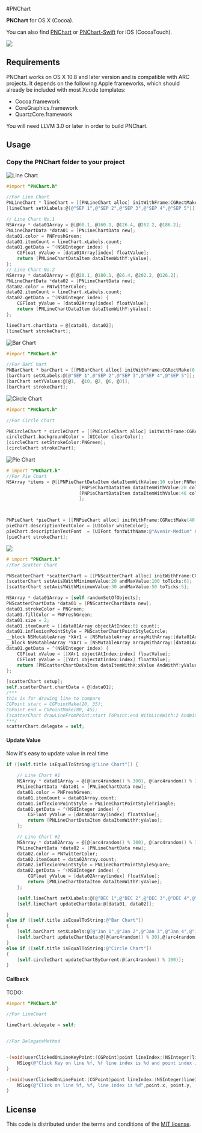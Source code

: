 #PNChart

**PNChart** for OS X (Cocoa).

You can also find [PNChart](https://github.com/kevinzhow/PNChart) or [PNChart-Swift](https://github.com/kevinzhow/PNChart-Swift) for iOS (CocoaTouch).

[![](https://dl.dropboxusercontent.com/u/1599662/pnchart.gif)](https://dl.dropboxusercontent.com/u/1599662/pnchart.gif)

## Requirements

PNChart works on OS X 10.8 and later version and is compatible with ARC projects. It depends on the following Apple frameworks, which should already be included with most Xcode templates:

* Cocoa.framework
* CoreGraphics.framework
* QuartzCore.framework

You will need LLVM 3.0 or later in order to build PNChart.


## Usage

### Copy the PNChart folder to your project

![Line Chart](https://raw.githubusercontent.com/tracy-e/PNChart/master/Images/LineChart.png)

```objective-c
#import "PNChart.h"

//For Line Chart
PNLineChart * lineChart = [[PNLineChart alloc] initWithFrame:CGRectMake(0, 135.0, SCREEN_WIDTH, 200.0)];
[lineChart setXLabels:@[@"SEP 1",@"SEP 2",@"SEP 3",@"SEP 4",@"SEP 5"]];

// Line Chart No.1
NSArray * data01Array = @[@60.1, @160.1, @126.4, @262.2, @186.2];
PNLineChartData *data01 = [PNLineChartData new];
data01.color = PNFreshGreen;
data01.itemCount = lineChart.xLabels.count;
data01.getData = ^(NSUInteger index) {
    CGFloat yValue = [data01Array[index] floatValue];
    return [PNLineChartDataItem dataItemWithY:yValue];
};
// Line Chart No.2
NSArray * data02Array = @[@20.1, @180.1, @26.4, @202.2, @126.2];
PNLineChartData *data02 = [PNLineChartData new];
data02.color = PNTwitterColor;
data02.itemCount = lineChart.xLabels.count;
data02.getData = ^(NSUInteger index) {
    CGFloat yValue = [data02Array[index] floatValue];
    return [PNLineChartDataItem dataItemWithY:yValue];
};

lineChart.chartData = @[data01, data02];
[lineChart strokeChart];

```

![Bar Chart](https://raw.githubusercontent.com/tracy-e/PNChart/master/Images/BarChart.png)

```objective-c
#import "PNChart.h"

//For BarC hart
PNBarChart * barChart = [[PNBarChart alloc] initWithFrame:CGRectMake(0, 135.0, SCREEN_WIDTH, 200.0)];
[barChart setXLabels:@[@"SEP 1",@"SEP 2",@"SEP 3",@"SEP 4",@"SEP 5"]];
[barChart setYValues:@[@1,  @10, @2, @6, @3]];
[barChart strokeChart];

```

![Circle Chart](https://raw.githubusercontent.com/tracy-e/PNChart/master/Images/CircleChart.png)

```objective-c
#import "PNChart.h"

//For Circle Chart

PNCircleChart * circleChart = [[PNCircleChart alloc] initWithFrame:CGRectMake(0, 80.0, SCREEN_WIDTH, 100.0) total:[NSNumber numberWithInt:100] current:[NSNumber numberWithInt:60] clockwise:NO shadow:NO];
circleChart.backgroundColor = [UIColor clearColor];
[circleChart setStrokeColor:PNGreen];
[circleChart strokeChart];

```


![Pie Chart](https://raw.githubusercontent.com/tracy-e/PNChart/master/Images/PieChart.png)

```objective-c
# import "PNChart.h"
//For Pie Chart
NSArray *items = @[[PNPieChartDataItem dataItemWithValue:10 color:PNRed],
                           [PNPieChartDataItem dataItemWithValue:20 color:PNBlue description:@"WWDC"],
                           [PNPieChartDataItem dataItemWithValue:40 color:PNGreen description:@"GOOL I/O"],
                           ];



PNPieChart *pieChart = [[PNPieChart alloc] initWithFrame:CGRectMake(40.0, 155.0, 240.0, 240.0) items:items];
pieChart.descriptionTextColor = [UIColor whiteColor];
pieChart.descriptionTextFont  = [UIFont fontWithName:@"Avenir-Medium" size:14.0];
[pieChart strokeChart];
```

[![](https://dl.dropboxusercontent.com/u/1599662/scatter.png)](https://dl.dropboxusercontent.com/u/1599662/scatter.png)

```objective-c
# import "PNChart.h"
//For Scatter Chart

PNScatterChart *scatterChart = [[PNScatterChart alloc] initWithFrame:CGRectMake(SCREEN_WIDTH /6.0 - 30, 135, 280, 200)];
[scatterChart setAxisXWithMinimumValue:20 andMaxValue:100 toTicks:6];
[scatterChart setAxisYWithMinimumValue:30 andMaxValue:50 toTicks:5];

NSArray * data01Array = [self randomSetOfObjects];
PNScatterChartData *data01 = [PNScatterChartData new];
data01.strokeColor = PNGreen;
data01.fillColor = PNFreshGreen;
data01.size = 2;
data01.itemCount = [[data01Array objectAtIndex:0] count];
data01.inflexionPointStyle = PNScatterChartPointStyleCircle;
__block NSMutableArray *XAr1 = [NSMutableArray arrayWithArray:[data01Array objectAtIndex:0]];
__block NSMutableArray *YAr1 = [NSMutableArray arrayWithArray:[data01Array objectAtIndex:1]];
data01.getData = ^(NSUInteger index) {
    CGFloat xValue = [[XAr1 objectAtIndex:index] floatValue];
    CGFloat yValue = [[YAr1 objectAtIndex:index] floatValue];
    return [PNScatterChartDataItem dataItemWithX:xValue AndWithY:yValue];
};

[scatterChart setup];
self.scatterChart.chartData = @[data01];
/***
this is for drawing line to compare
CGPoint start = CGPointMake(20, 35);
CGPoint end = CGPointMake(80, 45);
[scatterChart drawLineFromPoint:start ToPoint:end WithLineWith:2 AndWithColor:PNBlack];
***/
scatterChart.delegate = self;
```

#### Update Value

Now it's easy to update value in real time

```objective-c
if ([self.title isEqualToString:@"Line Chart"]) {

    // Line Chart #1
    NSArray * data01Array = @[@(arc4random() % 300), @(arc4random() % 300), @(arc4random() % 300), @(arc4random() % 300), @(arc4random() % 300), @(arc4random() % 300), @(arc4random() % 300)];
    PNLineChartData *data01 = [PNLineChartData new];
    data01.color = PNFreshGreen;
    data01.itemCount = data01Array.count;
    data01.inflexionPointStyle = PNLineChartPointStyleTriangle;
    data01.getData = ^(NSUInteger index) {
        CGFloat yValue = [data01Array[index] floatValue];
        return [PNLineChartDataItem dataItemWithY:yValue];
    };

    // Line Chart #2
    NSArray * data02Array = @[@(arc4random() % 300), @(arc4random() % 300), @(arc4random() % 300), @(arc4random() % 300), @(arc4random() % 300), @(arc4random() % 300), @(arc4random() % 300)];
    PNLineChartData *data02 = [PNLineChartData new];
    data02.color = PNTwitterColor;
    data02.itemCount = data02Array.count;
    data02.inflexionPointStyle = PNLineChartPointStyleSquare;
    data02.getData = ^(NSUInteger index) {
        CGFloat yValue = [data02Array[index] floatValue];
        return [PNLineChartDataItem dataItemWithY:yValue];
    };

    [self.lineChart setXLabels:@[@"DEC 1",@"DEC 2",@"DEC 3",@"DEC 4",@"DEC 5",@"DEC 6",@"DEC 7"]];
    [self.lineChart updateChartData:@[data01, data02]];

}
else if ([self.title isEqualToString:@"Bar Chart"])
{
    [self.barChart setXLabels:@[@"Jan 1",@"Jan 2",@"Jan 3",@"Jan 4",@"Jan 5",@"Jan 6",@"Jan 7"]];
    [self.barChart updateChartData:@[@(arc4random() % 30),@(arc4random() % 30),@(arc4random() % 30),@(arc4random() % 30),@(arc4random() % 30),@(arc4random() % 30),@(arc4random() % 30)]];
}
else if ([self.title isEqualToString:@"Circle Chart"])
{
    [self.circleChart updateChartByCurrent:@(arc4random() % 100)];
}
```

#### Callback

TODO:

```objective-c
#import "PNChart.h"

//For LineChart

lineChart.delegate = self;


```

```objective-c

//For DelegateMethod


-(void)userClickedOnLineKeyPoint:(CGPoint)point lineIndex:(NSInteger)lineIndex pointIndex:(NSInteger)pointIndex{
    NSLog(@"Click Key on line %f, %f line index is %d and point index is %d",point.x, point.y,(int)lineIndex, (int)pointIndex);
}

-(void)userClickedOnLinePoint:(CGPoint)point lineIndex:(NSInteger)lineIndex{
    NSLog(@"Click on line %f, %f, line index is %d",point.x, point.y, (int)lineIndex);
}

```


## License

This code is distributed under the terms and conditions of the [MIT license](LICENSE).

